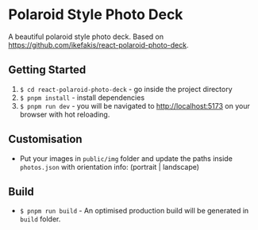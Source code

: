 # Polaroid Style Photo Deck

A beautiful polaroid style photo deck. Based on https://github.com/ikefakis/react-polaroid-photo-deck.

## Getting Started

1. `$ cd react-polaroid-photo-deck` - go inside the project directory
2. `$ pnpm install` - install dependencies
3. `$ pnpm run dev` - you will be navigated to [http://localhost:5173](http://localhost:5173) on your browser with hot reloading.

## Customisation

- Put your images in `public/img` folder and update the paths inside `photos.json` with orientation info: (portrait | landscape)

## Build

- `$ pnpm run build` - An optimised production build will be generated in `build` folder.